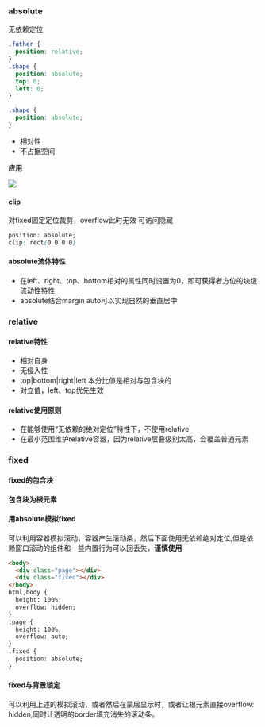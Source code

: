 ### absolute
无依赖定位
```css
.father {
  position: relative;
}
.shape {
  position: absolute;
  top: 0;
  left: 0;
}

.shape {
  position: absolute;
}
```
* 相对性
* 不占据空间

**应用**

![](https://user-gold-cdn.xitu.io/2019/5/4/16a81eb759c09842?w=712&h=424&f=png&s=46051)


#### clip

对fixed固定定位裁剪，overflow此时无效
可访问隐藏
```css
position: absolute;
clip: rect(0 0 0 0)
```
#### absolute流体特性
* 在left、right、top、bottom相对的属性同时设置为0，即可获得者方位的块级流动性特性
* absolute结合margin auto可以实现自然的垂直居中


### relative

#### relative特性
* 相对自身
* 无侵入性
* top|bottom|right|left 本分比值是相对与包含块的
* 对立值，left、top优先生效


#### relative使用原则
* 在能够使用“无依赖的绝对定位”特性下，不使用relative
* 在最小范围维护relative容器，因为relative层叠级别太高，会覆盖普通元素




### fixed

#### fixed的包含块
**包含块为根元素**

#### 用absolute模拟fixed
可以利用容器模拟滚动，容器产生滚动条，然后下面使用无依赖绝对定位,但是依赖窗口滚动的组件和一些内置行为可以回丢失，**谨慎使用**
```html
<body>
  <div class="page"></div>
  <div class="fixed"></div>
</body>
html,body {
  height: 100%;
  overflow: hidden;
}
.page {
  height: 100%;
  overflow: auto;
}
.fixed {
  position: absolute;
}
```
#### fixed与背景锁定
可以利用上述的模拟滚动，或者然后在蒙层显示时，或者让根元素直接overflow: hidden,同时让透明的border填充消失的滚动条。